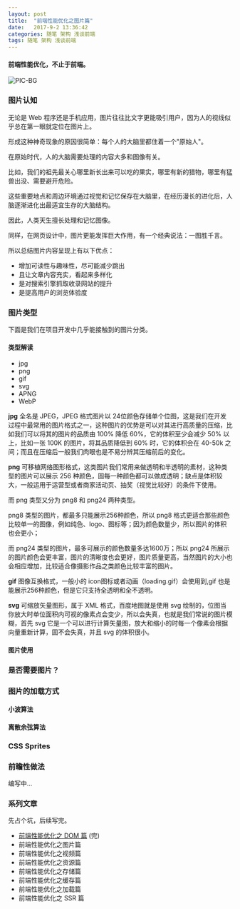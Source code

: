 ```yaml
---
layout: post
title:  "前端性能优化之图片篇"
date:   2017-9-2 13:36:42
categories: 随笔 架构 浅谈前端
tags: 随笔 架构 浅谈前端
---
```

#### 前端性能优化，不止于前端。

![PIC-BG](https://i.imgur.com/6qiorgK.jpg)

### 图片认知

无论是 Web 程序还是手机应用，图片往往比文字更能吸引用户，因为人的视线似乎总在第一眼就定位在图片上。

形成这种神奇现象的原因很简单：每个人的大脑里都住着一个"原始人"。

在原始时代，人的大脑需要处理的内容大多和图像有关。

比如，我们的祖先最关心哪里新长出来可以吃的果实，哪里有新的猎物，哪里有猛兽出没、需要避开危险。

这些重要地点和周边环境通过视觉和记忆保存在大脑里，在经历漫长的进化后，人脑逐渐进化出最适宜生存的大脑结构。

因此，人类天生擅长处理和记忆图像。

同样，在网页设计中，图片更能发挥巨大作用，有一个经典说法：一图胜千言。

所以总结图片内容呈现上有以下优点：

- 增加可读性与趣味性，尽可能减少跳出
- 且让文章内容充实，看起来多样化
- 是对搜索引擎抓取收录网站的提升
- 是提高用户的浏览体验度


### 图片类型

下面是我们在项目开发中几乎能接触到的图片分类。

#### 类型解读

- jpg
- png
- gif
- svg
- APNG
- WebP

**jpg** 全名是 JPEG，JPEG 格式图片以 24位颜色存储单个位图，这是我们在开发过程中最常用的图片格式之一，这种图片的优势是可以对其进行高质量的压缩，比如我们可以将其的图片的品质由 100% 降低 60%，它的体积至少会减少 50% 以上，比如一张 100K 的图片，将其品质降低到 60% 时，它的体积会在 40-50k 之间；而且在压缩后一般我们肉眼也是不易分辨其压缩前后的变化。

**png** 可移植网络图形格式，这类图片我们常用来做透明和半透明的素材，这种类型的图片可以展示 256 种颜色，固每一种颜色都可以做成透明；缺点是体积较大，一般运用于运营型或者商家活动页、抽奖（视觉比较好）的条件下使用。

而 png 类型又分为 png8 和 png24 两种类型。

png8 类型的图片，都最多只能展示256种颜色，所以 png8 格式更适合那些颜色比较单一的图像，例如纯色、logo、图标等；因为颜色数量少，所以图片的体积也会更小；

而 png24 类型的图片，最多可展示的颜色数量多达1600万；所以 png24 所展示的图片颜色会更丰富，图片的清晰度也会更好，图片质量更高，当然图片的大小也会相应增加，比较适合像摄影作品之类颜色比较丰富的图片。


**gif** 图像互换格式，一般小的 icon图标或者动画（loading.gif）会使用到,gif 也是能展示256种颜色，但是它只支持全透明和全不透明。


**svg** 可缩放矢量图形，属于 XML 格式，百度地图就是使用 svg 绘制的，位图当你放大时单位面积内可视的像素点会变少，所以会失真，也就是我们常说的图片模糊，首先 svg 它是一个可以进行计算矢量图，放大和缩小的时每一个像素会根据向量重新计算，固不会失真，并且 svg 的体积很小。





#### 图片使用

### 是否需要图片？

### 图片的加载方式

#### 小波算法

#### 离散余弦算法

### CSS Sprites

### 前瞻性做法

编写中...

### 系列文章


先占个坑，后续写完。

- [前端性能优化之 DOM 篇](http://fsux.me/%E9%9A%8F%E7%AC%94/%E6%9E%B6%E6%9E%84/%E6%B5%85%E8%B0%88%E5%89%8D%E7%AB%AF/2017/04/13/Front-end-performance-optimization-dom.html)   (完)
- 前端性能优化之图片篇
- 前端性能优化之视频篇
- 前端性能优化之资源篇
- 前端性能优化之存储篇
- 前端性能优化之缓存篇
- 前端性能优化之加载篇
- 前端性能优化之 SSR 篇

